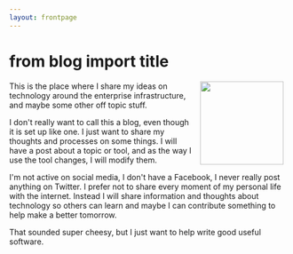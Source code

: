 ```yaml
---
layout: frontpage
---
```


# from blog import title
<img src="{{ site.url }}/static/img/mknerf.png" width="150" align="right" style="margin:0px 10px 0px 10px">

This is the place where I share my ideas on technology around the enterprise infrastructure, and maybe some other off topic stuff.  

I don't really want to call this a blog, even though it is set up like one. I just want to share my thoughts and processes on some things. I will have a post about a topic or tool, and as the way I use the tool changes, I will modify them.

I'm not active on social media, I don't have a Facebook, I never really post anything on Twitter. I prefer not to share every moment of my personal life with the internet. Instead I will share information and thoughts about technology so others can learn and maybe I can contribute something to help make a better tomorrow.

That sounded super cheesy, but I just want to help write good useful software.
